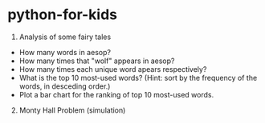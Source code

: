 # python-for-kids
1. Analysis of some fairy tales
- How many words in aesop?
- How many times that "wolf" appears in aesop?
- How many times each unique word apears respectively?
- What is the top 10 most-used words?
 (Hint: sort by the frequency of the words, in desceding order.)
- Plot a bar chart for the ranking of top 10 most-used words.

2. Monty Hall Problem (simulation)


